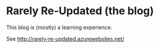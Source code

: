 Rarely Re-Updated (the blog)
===

This blog is (mostly) a learning experience.

See http://rarely-re-updated.azurewebsites.net/

